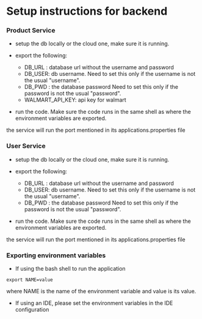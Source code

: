 # Setup instructions for backend

### Product Service
* setup the db locally or the cloud one, make sure it is running.
* export the following:
     * DB_URL : database url without the username and password
     * DB_USER: db username. Need to set this only if the username is not the usual "username".
     * DB_PWD : the database password Need to set this only if the password is not the usual "password".
     * WALMART_API_KEY: api key for walmart
     
* run the code. Make sure the code runs in the same shell as where the environment variables are exported. 

the service will run the port mentioned in its applications.properties file

### User Service
* setup the db locally or the cloud one, make sure it is running.
* export the following:
     * DB_URL : database url without the username and password
     * DB_USER: db username. Need to set this only if the username is not the usual "username".
     * DB_PWD : the database password Need to set this only if the password is not the usual "password".
     
* run the code. Make sure the code runs in the same shell as where the environment variables are exported. 

the service will run the port mentioned in its applications.properties file

### Exporting environment variables
* If using the bash shell to run the application
```
export NAME=value
```
where NAME is the name of the environment variable and value is its value.
* If using an IDE, please set the environment variables in the IDE configuration